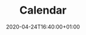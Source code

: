 ---
title: "Calendar"
date: 2020-04-24T16:40:00+01:00
type: docs
weight: 80
description: Using the built in calendar and integrating with third party calendars
---